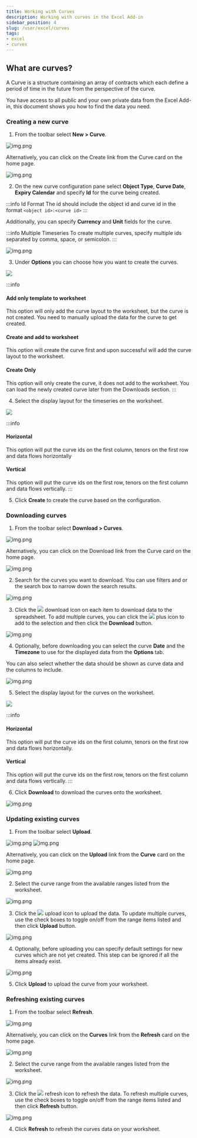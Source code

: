 ```yaml
---
title: Working with Curves
description: Working with curves in the Excel Add-in
sidebar_position: 4
slug: /user/excel/curves
tags:
- excel
- curves
---
```


## What are curves?
A Curve is a structure containing an array of contracts which each define a period of time in the future from the perspective of the curve.

You have access to all public and your own private data from the Excel Add-in, this document shows you how to find the data you need.

### Creating a new curve

1.	From the toolbar select **New > Curve**. 
      
![img.png](curve-create1.png)

Alternatively, you can click on the Create link from the Curve card on the home page. 

![img.png](curve-create2.png)

2.	On the new curve configuration pane select **Object Type**, **Curve Date**, **Expiry Calendar** and specify **Id** for the curve being created. 

:::info Id Format
The id should include the object id and curve id in the format ```<object id>:<curve id>```
:::

Additionally, you can specify **Currency** and **Unit** fields for the curve.

:::info Multiple Timeseries
To create multiple curves, specify multiple ids separated by comma, space, or semicolon. 
:::

![img.png](curve-create3.png)

3.	Under **Options** you can choose how you want to create the curves.

![](create-timeseries4.png)

:::info
#### Add only template to worksheet
This option will only add the curve layout to the worksheet, but the curve is not created. 
You need to manually upload the data for the curve to get created.

#### Create and add to worksheet
This option will create the curve first and upon successful will add the curve layout to the worksheet.

#### Create Only
This option will only create the curve, it does not add to the worksheet. 
You can load the newly created curve later from the Downloads section.
:::

4.	Select the display layout for the timeseries on the worksheet.

![](display-layout.png)

:::info
#### Horizontal
This option will put the curve ids on the first column, tenors on the first row and data flows horizontally

#### Vertical
This option will put the curve ids on the first row, tenors on the first column and data flows vertically.
:::

5.	Click **Create** to create the curve based on the configuration.

### Downloading curves

1.	From the toolbar select **Download > Curves**. 
      
![img.png](curve-download1.png)

Alternatively, you can click on the Download link from the Curve card on the home page. 

![img.png](curve-download2.png)

2.	Search for the curves you want to download. You can use filters and or the search box to narrow down the search results.

![img.png](curve-download3.png)

3.	Click the ![](icon-download2.png)  download icon on each item to download data to the spreadsheet. 
      To add multiple curves, you can click the ![](icon-plus.png)  plus icon to add to the selection and then click the **Download** button.
      
![img.png](curve-download4.png)

4.	Optionally, before downloading you can select the curve **Date** and the **Timezone** to use for the displayed data from the **Options** tab. 
      
You can also select whether the data should be shown as curve data and the columns to include.

![img.png](curve-download5.png)

5.	Select the display layout for the curves on the worksheet.

![](display-layout.png)

:::info
#### Horizontal
This option will put the curve ids on the first column, tenors on the first row and data flows horizontally.

#### Vertical
This option will put the curve ids on the first row, tenors on the first column and data flows vertically.
:::

6.	Click **Download** to download the curves onto the worksheet.

![img.png](curve-download6.png)

### Updating existing curves

1.	From the toolbar select **Upload**. 

![img.png](curve-upload1.png)
![img.png](curve-upload2.png)

Alternatively, you can click on the **Upload** link from the **Curve** card on the home page.

![img.png](curve-upload3.png)

2.	Select the curve range from the available ranges listed from the worksheet.

![img.png](curve-upload4.png)

3.	Click the ![](icon-upload2.png) upload icon to upload the data. 
      To update multiple curves, use the check boxes to toggle on/off from the range items listed and then click **Upload** button.

![img.png](curve-upload5.png)

4.	Optionally, before uploading you can specify default settings for new curves which are not yet created. This step can be ignored if all the items already exist.

![img.png](curve-upload6.png)

5.	Click **Upload** to upload the curve from your worksheet.

### Refreshing existing curves

1.	From the toolbar select **Refresh**. 
      
![img.png](curve-refresh1.png)

Alternatively, you can click on the **Curves** link from the **Refresh** card on the home page.

![img.png](curve-refresh2.png)

2.	Select the curve range from the available ranges listed from the worksheet.

![img.png](curve-refresh3.png)

3.	Click the ![](icon-refresh2.png)  refresh icon to refresh the data. 
      To refresh multiple curves, use the check boxes to toggle on/off from the range items listed and then click **Refresh** button.
      
![img.png](curve-refresh4.png)

4.	Click **Refresh** to refresh the curves data on your worksheet.
